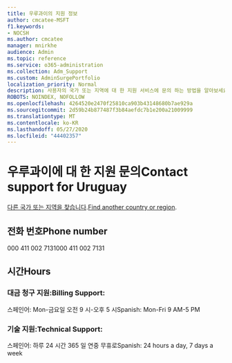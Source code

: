 ```yaml
---
title: 우루과이의 지원 정보
author: cmcatee-MSFT
f1.keywords:
- NOCSH
ms.author: cmcatee
manager: mnirkhe
audience: Admin
ms.topic: reference
ms.service: o365-administration
ms.collection: Adm_Support
ms.custom: AdminSurgePortfolio
localization_priority: Normal
description: 사용자의 국가 또는 지역에 대 한 지원 서비스에 문의 하는 방법을 알아보세요.
ROBOTS: NOINDEX, NOFOLLOW
ms.openlocfilehash: 4264520e2470f25810ca903b43148680b7ae929a
ms.sourcegitcommit: 2d59b24b877487f3b84aefdc7b1e200a21009999
ms.translationtype: MT
ms.contentlocale: ko-KR
ms.lasthandoff: 05/27/2020
ms.locfileid: "44402357"
---
```

# <a name="contact-support-for-uruguay"></a><span data-ttu-id="47f8e-103">우루과이에 대 한 지원 문의</span><span class="sxs-lookup"><span data-stu-id="47f8e-103">Contact support for Uruguay</span></span>

<span data-ttu-id="47f8e-104">[다른 국가 또는 지역을 찾습니다](../contact-support-for-business-products.md).</span><span class="sxs-lookup"><span data-stu-id="47f8e-104">[Find another country or region](../contact-support-for-business-products.md).</span></span>

## <a name="phone-number"></a><span data-ttu-id="47f8e-105">전화 번호</span><span class="sxs-lookup"><span data-stu-id="47f8e-105">Phone number</span></span>
<span data-ttu-id="47f8e-106">000 411 002 7131</span><span class="sxs-lookup"><span data-stu-id="47f8e-106">000 411 002 7131</span></span>

## <a name="hours"></a><span data-ttu-id="47f8e-107">시간</span><span class="sxs-lookup"><span data-stu-id="47f8e-107">Hours</span></span>
### <a name="billing-support"></a><span data-ttu-id="47f8e-108">대금 청구 지원:</span><span class="sxs-lookup"><span data-stu-id="47f8e-108">Billing Support:</span></span>

<span data-ttu-id="47f8e-109">스페인어: Mon-금요일 오전 9 시-오후 5 시</span><span class="sxs-lookup"><span data-stu-id="47f8e-109">Spanish: Mon-Fri 9 AM-5 PM</span></span>

### <a name="technical-support"></a><span data-ttu-id="47f8e-110">기술 지원:</span><span class="sxs-lookup"><span data-stu-id="47f8e-110">Technical Support:</span></span>

<span data-ttu-id="47f8e-111">스페인어: 하루 24 시간 365 일 연중 무휴로</span><span class="sxs-lookup"><span data-stu-id="47f8e-111">Spanish: 24 hours a day, 7 days a week</span></span>
